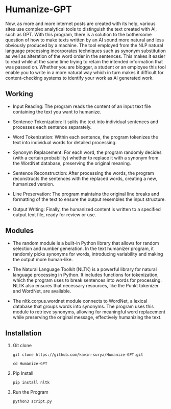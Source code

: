 # Humanize-GPT

Now, as more and more internet posts are created with its help, various sites use complex analytical tools to distinguish the text created with AI, such as GPT. With this program, there is a solution to the bothersome question of how to make texts written by an AI sound more natural and less obviously produced by a machine. The tool employed from the NLP natural language processing incorporates techniques such as synonym substitution as well as alteration of the word order in the sentences. This makes it easier to read while at the same time trying to retain the intended information that was passed on. Whether you are blogger, a student or an employee this tool enable you to write in a more natural way which in turn makes it difficult for content-checking systems to identify your work as AI generated work.

## Working

  - Input Reading: The program reads the content of an input text file containing the text you want to humanize.

  - Sentence Tokenization: It splits the text into individual sentences and processes each sentence separately.

  - Word Tokenization: Within each sentence, the program tokenizes the text into individual words for detailed processing.

  - Synonym Replacement: For each word, the program randomly decides (with a certain probability) whether to replace it with a synonym from the WordNet database, preserving the original meaning.

  - Sentence Reconstruction: After processing the words, the program reconstructs the sentences with the replaced words, creating a new, humanized version.

  - Line Preservation: The program maintains the original line breaks and formatting of the text to ensure the output resembles the input structure.

  - Output Writing: Finally, the humanized content is written to a specified output text file, ready for review or use.

## Modules

  - The random module is a built-in Python library that allows for random selection and number generation. In the text humanizer program, it randomly picks synonyms for words, introducing variability and making the output more human-like.

  - The Natural Language Toolkit (NLTK) is a powerful library for natural language processing in Python. It includes functions for tokenization, which the program uses to break sentences into words for processing. NLTK also ensures that necessary resources, like the Punkt tokenizer and WordNet, are available.

  - The nltk.corpus.wordnet module connects to WordNet, a lexical database that groups words into synonyms. The program uses this module to retrieve synonyms, allowing for meaningful word replacement while preserving the original message, effectively humanizing the text.

## Installation

1. Git clone
   
   ```
   git clone https://github.com/kavin-surya/Humanize-GPT.git

   cd Humanize-GPT
   ```
2. Pip Install

   ```
   pip install nltk
   ```
3. Run the Program

   ```
   python3 script.py
   ```
